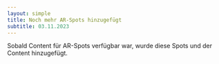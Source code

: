 ```yaml
---
layout: simple
title: Noch mehr AR-Spots hinzugefügt
subtitle: 03.11.2023
---
```

Sobald Content für AR-Spots verfügbar war, wurde diese Spots und der Content hinzugefügt.